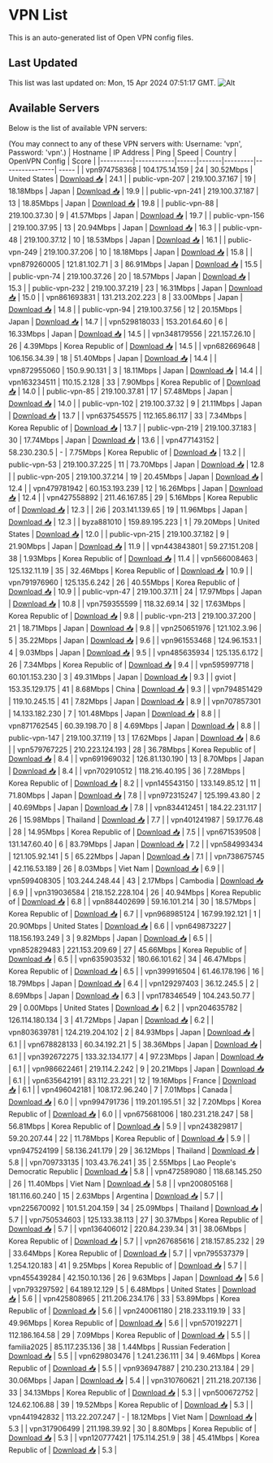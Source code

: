 # VPN List

This is an auto-generated list of Open VPN config files.

## Last Updated

This list was last updated on: Mon, 15 Apr 2024 07:51:17 GMT.
![Alt](https://repobeats.axiom.co/api/embed/186b98318ef1479477931607c1ad7d823f12451f.svg "Repobeats analytics image")

## Available Servers

Below is the list of available VPN servers:

(You may connect to any of these VPN servers with: Username: 'vpn', Password: 'vpn'.)
| Hostname | IP Address | Ping | Speed | Country | OpenVPN Config | Score |
|----------|------------|------|-------|---------|----------------| ----- |
| vpn974758368 | 104.175.14.159 | 24 | 30.52Mbps | United States | [Download 📥](./configs/server_0_US.ovpn) | 24.1 |
| public-vpn-207 | 219.100.37.167 | 19 | 18.18Mbps | Japan | [Download 📥](./configs/server_1_JP.ovpn) | 19.9 |
| public-vpn-241 | 219.100.37.187 | 13 | 18.85Mbps | Japan | [Download 📥](./configs/server_2_JP.ovpn) | 19.8 |
| public-vpn-88 | 219.100.37.30 | 9 | 41.57Mbps | Japan | [Download 📥](./configs/server_3_JP.ovpn) | 19.7 |
| public-vpn-156 | 219.100.37.95 | 13 | 20.94Mbps | Japan | [Download 📥](./configs/server_4_JP.ovpn) | 16.3 |
| public-vpn-48 | 219.100.37.12 | 10 | 18.53Mbps | Japan | [Download 📥](./configs/server_5_JP.ovpn) | 16.1 |
| public-vpn-249 | 219.100.37.206 | 10 | 18.18Mbps | Japan | [Download 📥](./configs/server_6_JP.ovpn) | 15.8 |
| vpn879260005 | 121.81.102.71 | 3 | 86.91Mbps | Japan | [Download 📥](./configs/server_7_JP.ovpn) | 15.5 |
| public-vpn-74 | 219.100.37.26 | 20 | 18.57Mbps | Japan | [Download 📥](./configs/server_8_JP.ovpn) | 15.3 |
| public-vpn-232 | 219.100.37.219 | 23 | 16.31Mbps | Japan | [Download 📥](./configs/server_9_JP.ovpn) | 15.0 |
| vpn861693831 | 131.213.202.223 | 8 | 33.00Mbps | Japan | [Download 📥](./configs/server_10_JP.ovpn) | 14.8 |
| public-vpn-94 | 219.100.37.56 | 12 | 20.15Mbps | Japan | [Download 📥](./configs/server_11_JP.ovpn) | 14.7 |
| vpn529818033 | 153.201.64.60 | 6 | 16.33Mbps | Japan | [Download 📥](./configs/server_12_JP.ovpn) | 14.5 |
| vpn348179556 | 221.157.26.10 | 26 | 4.39Mbps | Korea Republic of | [Download 📥](./configs/server_13_KR.ovpn) | 14.5 |
| vpn682669648 | 106.156.34.39 | 18 | 51.40Mbps | Japan | [Download 📥](./configs/server_14_JP.ovpn) | 14.4 |
| vpn872955060 | 150.9.90.131 | 3 | 18.11Mbps | Japan | [Download 📥](./configs/server_15_JP.ovpn) | 14.4 |
| vpn163234511 | 110.15.2.128 | 33 | 7.90Mbps | Korea Republic of | [Download 📥](./configs/server_16_KR.ovpn) | 14.0 |
| public-vpn-85 | 219.100.37.81 | 17 | 57.48Mbps | Japan | [Download 📥](./configs/server_17_JP.ovpn) | 14.0 |
| public-vpn-102 | 219.100.37.32 | 9 | 21.11Mbps | Japan | [Download 📥](./configs/server_18_JP.ovpn) | 13.7 |
| vpn637545575 | 112.165.86.117 | 33 | 7.34Mbps | Korea Republic of | [Download 📥](./configs/server_19_KR.ovpn) | 13.7 |
| public-vpn-219 | 219.100.37.183 | 30 | 17.74Mbps | Japan | [Download 📥](./configs/server_20_JP.ovpn) | 13.6 |
| vpn477143152 | 58.230.230.5 | - | 7.75Mbps | Korea Republic of | [Download 📥](./configs/server_21_KR.ovpn) | 13.2 |
| public-vpn-53 | 219.100.37.225 | 11 | 73.70Mbps | Japan | [Download 📥](./configs/server_22_JP.ovpn) | 12.8 |
| public-vpn-205 | 219.100.37.214 | 19 | 20.45Mbps | Japan | [Download 📥](./configs/server_23_JP.ovpn) | 12.4 |
| vpn479781942 | 60.153.193.239 | 12 | 16.26Mbps | Japan | [Download 📥](./configs/server_24_JP.ovpn) | 12.4 |
| vpn427558892 | 211.46.167.85 | 29 | 5.16Mbps | Korea Republic of | [Download 📥](./configs/server_25_KR.ovpn) | 12.3 |
| 2i6 | 203.141.139.65 | 19 | 11.96Mbps | Japan | [Download 📥](./configs/server_26_JP.ovpn) | 12.3 |
| byza881010 | 159.89.195.223 | 1 | 79.20Mbps | United States | [Download 📥](./configs/server_27_US.ovpn) | 12.0 |
| public-vpn-215 | 219.100.37.182 | 9 | 21.90Mbps | Japan | [Download 📥](./configs/server_28_JP.ovpn) | 11.9 |
| vpn443843801 | 59.27.151.208 | 38 | 1.93Mbps | Korea Republic of | [Download 📥](./configs/server_29_KR.ovpn) | 11.4 |
| vpn566008463 | 125.132.11.19 | 35 | 32.46Mbps | Korea Republic of | [Download 📥](./configs/server_30_KR.ovpn) | 10.9 |
| vpn791976960 | 125.135.6.242 | 26 | 40.55Mbps | Korea Republic of | [Download 📥](./configs/server_31_KR.ovpn) | 10.9 |
| public-vpn-47 | 219.100.37.11 | 24 | 17.97Mbps | Japan | [Download 📥](./configs/server_32_JP.ovpn) | 10.8 |
| vpn759355599 | 118.32.69.14 | 32 | 17.63Mbps | Korea Republic of | [Download 📥](./configs/server_33_KR.ovpn) | 9.8 |
| public-vpn-213 | 219.100.37.200 | 21 | 18.71Mbps | Japan | [Download 📥](./configs/server_34_JP.ovpn) | 9.8 |
| vpn250651976 | 121.102.3.96 | 5 | 35.22Mbps | Japan | [Download 📥](./configs/server_35_JP.ovpn) | 9.6 |
| vpn961553468 | 124.96.153.1 | 4 | 9.03Mbps | Japan | [Download 📥](./configs/server_36_JP.ovpn) | 9.5 |
| vpn485635934 | 125.135.6.172 | 26 | 7.34Mbps | Korea Republic of | [Download 📥](./configs/server_37_KR.ovpn) | 9.4 |
| vpn595997718 | 60.101.153.230 | 3 | 49.31Mbps | Japan | [Download 📥](./configs/server_38_JP.ovpn) | 9.3 |
| gviot | 153.35.129.175 | 41 | 8.68Mbps | China | [Download 📥](./configs/server_39_CN.ovpn) | 9.3 |
| vpn794851429 | 119.10.245.15 | 41 | 7.82Mbps | Japan | [Download 📥](./configs/server_40_JP.ovpn) | 8.9 |
| vpn707857301 | 14.133.182.230 | 7 | 101.48Mbps | Japan | [Download 📥](./configs/server_41_JP.ovpn) | 8.8 |
| vpn871762545 | 60.39.198.70 | 8 | 4.69Mbps | Japan | [Download 📥](./configs/server_42_JP.ovpn) | 8.8 |
| public-vpn-147 | 219.100.37.119 | 13 | 17.62Mbps | Japan | [Download 📥](./configs/server_43_JP.ovpn) | 8.6 |
| vpn579767225 | 210.223.124.193 | 28 | 36.78Mbps | Korea Republic of | [Download 📥](./configs/server_44_KR.ovpn) | 8.4 |
| vpn691969032 | 126.81.130.190 | 13 | 8.70Mbps | Japan | [Download 📥](./configs/server_45_JP.ovpn) | 8.4 |
| vpn702910512 | 118.216.40.195 | 36 | 7.28Mbps | Korea Republic of | [Download 📥](./configs/server_46_KR.ovpn) | 8.2 |
| vpn145543150 | 133.149.85.12 | 11 | 71.80Mbps | Japan | [Download 📥](./configs/server_47_JP.ovpn) | 7.8 |
| vpn972315247 | 125.199.43.80 | 2 | 40.69Mbps | Japan | [Download 📥](./configs/server_48_JP.ovpn) | 7.8 |
| vpn834412451 | 184.22.231.117 | 26 | 15.98Mbps | Thailand | [Download 📥](./configs/server_49_TH.ovpn) | 7.7 |
| vpn401241987 | 59.17.76.48 | 28 | 14.95Mbps | Korea Republic of | [Download 📥](./configs/server_50_KR.ovpn) | 7.5 |
| vpn671539508 | 131.147.60.40 | 6 | 83.79Mbps | Japan | [Download 📥](./configs/server_51_JP.ovpn) | 7.2 |
| vpn584993434 | 121.105.92.141 | 5 | 65.22Mbps | Japan | [Download 📥](./configs/server_52_JP.ovpn) | 7.1 |
| vpn738675745 | 42.116.53.189 | 26 | 8.03Mbps | Viet Nam | [Download 📥](./configs/server_53_VN.ovpn) | 6.9 |
| vpn599408305 | 103.244.248.44 | 43 | 2.17Mbps | Cambodia | [Download 📥](./configs/server_54_KH.ovpn) | 6.9 |
| vpn319036584 | 218.152.228.104 | 26 | 40.94Mbps | Korea Republic of | [Download 📥](./configs/server_55_KR.ovpn) | 6.8 |
| vpn884402699 | 59.16.101.214 | 30 | 18.57Mbps | Korea Republic of | [Download 📥](./configs/server_56_KR.ovpn) | 6.7 |
| vpn968985124 | 167.99.192.121 | 1 | 20.90Mbps | United States | [Download 📥](./configs/server_57_US.ovpn) | 6.6 |
| vpn649873227 | 118.156.193.249 | 3 | 9.82Mbps | Japan | [Download 📥](./configs/server_58_JP.ovpn) | 6.5 |
| vpn852829483 | 221.153.209.69 | 27 | 45.66Mbps | Korea Republic of | [Download 📥](./configs/server_59_KR.ovpn) | 6.5 |
| vpn635903532 | 180.66.101.62 | 34 | 46.47Mbps | Korea Republic of | [Download 📥](./configs/server_60_KR.ovpn) | 6.5 |
| vpn399916504 | 61.46.178.196 | 16 | 18.79Mbps | Japan | [Download 📥](./configs/server_61_JP.ovpn) | 6.4 |
| vpn129297403 | 36.12.245.5 | 2 | 8.69Mbps | Japan | [Download 📥](./configs/server_62_JP.ovpn) | 6.3 |
| vpn178346549 | 104.243.50.77 | 29 | 0.00Mbps | United States | [Download 📥](./configs/server_63_US.ovpn) | 6.2 |
| vpn204635782 | 126.114.180.134 | 3 | 41.72Mbps | Japan | [Download 📥](./configs/server_64_JP.ovpn) | 6.2 |
| vpn803639781 | 124.219.204.102 | 2 | 84.93Mbps | Japan | [Download 📥](./configs/server_65_JP.ovpn) | 6.1 |
| vpn678828133 | 60.34.192.21 | 5 | 38.36Mbps | Japan | [Download 📥](./configs/server_66_JP.ovpn) | 6.1 |
| vpn392672275 | 133.32.134.177 | 4 | 97.23Mbps | Japan | [Download 📥](./configs/server_67_JP.ovpn) | 6.1 |
| vpn986622461 | 219.114.2.242 | 9 | 20.21Mbps | Japan | [Download 📥](./configs/server_68_JP.ovpn) | 6.1 |
| vpn635642191 | 83.112.23.221 | 12 | 19.16Mbps | France | [Download 📥](./configs/server_69_FR.ovpn) | 6.1 |
| vpn496042181 | 108.172.96.240 | 7 | 7.01Mbps | Canada | [Download 📥](./configs/server_70_CA.ovpn) | 6.0 |
| vpn994791736 | 119.201.195.51 | 32 | 7.20Mbps | Korea Republic of | [Download 📥](./configs/server_71_KR.ovpn) | 6.0 |
| vpn675681006 | 180.231.218.247 | 58 | 56.81Mbps | Korea Republic of | [Download 📥](./configs/server_72_KR.ovpn) | 5.9 |
| vpn243829817 | 59.20.207.44 | 22 | 11.78Mbps | Korea Republic of | [Download 📥](./configs/server_73_KR.ovpn) | 5.9 |
| vpn947524199 | 58.136.241.179 | 29 | 36.12Mbps | Thailand | [Download 📥](./configs/server_74_TH.ovpn) | 5.8 |
| vpn709733135 | 103.43.76.241 | 35 | 2.55Mbps | Lao People's Democratic Republic | [Download 📥](./configs/server_75_LA.ovpn) | 5.8 |
| vpn472589080 | 118.68.145.250 | 26 | 11.40Mbps | Viet Nam | [Download 📥](./configs/server_76_VN.ovpn) | 5.8 |
| vpn200805168 | 181.116.60.240 | 15 | 2.63Mbps | Argentina | [Download 📥](./configs/server_77_AR.ovpn) | 5.7 |
| vpn225670092 | 101.51.204.159 | 34 | 25.09Mbps | Thailand | [Download 📥](./configs/server_78_TH.ovpn) | 5.7 |
| vpn750534603 | 125.133.38.113 | 27 | 30.37Mbps | Korea Republic of | [Download 📥](./configs/server_79_KR.ovpn) | 5.7 |
| vpn136406012 | 220.84.239.34 | 31 | 38.06Mbps | Korea Republic of | [Download 📥](./configs/server_80_KR.ovpn) | 5.7 |
| vpn267685616 | 218.157.85.232 | 29 | 33.64Mbps | Korea Republic of | [Download 📥](./configs/server_81_KR.ovpn) | 5.7 |
| vpn795537379 | 1.254.120.183 | 41 | 9.25Mbps | Korea Republic of | [Download 📥](./configs/server_82_KR.ovpn) | 5.7 |
| vpn455439284 | 42.150.10.136 | 26 | 9.63Mbps | Japan | [Download 📥](./configs/server_83_JP.ovpn) | 5.6 |
| vpn793297592 | 64.189.12.129 | 5 | 6.48Mbps | United States | [Download 📥](./configs/server_84_US.ovpn) | 5.6 |
| vpn425808965 | 211.206.234.176 | 33 | 53.89Mbps | Korea Republic of | [Download 📥](./configs/server_85_KR.ovpn) | 5.6 |
| vpn240061180 | 218.233.119.19 | 33 | 49.96Mbps | Korea Republic of | [Download 📥](./configs/server_86_KR.ovpn) | 5.6 |
| vpn570192271 | 112.186.164.58 | 29 | 7.09Mbps | Korea Republic of | [Download 📥](./configs/server_87_KR.ovpn) | 5.5 |
| familia2025 | 85.117.235.136 | 38 | 1.44Mbps | Russian Federation | [Download 📥](./configs/server_88_RU.ovpn) | 5.5 |
| vpn629803476 | 1.241.236.111 | 34 | 9.46Mbps | Korea Republic of | [Download 📥](./configs/server_89_KR.ovpn) | 5.5 |
| vpn936947887 | 210.230.213.184 | 29 | 30.06Mbps | Japan | [Download 📥](./configs/server_90_JP.ovpn) | 5.4 |
| vpn310760621 | 211.218.207.136 | 33 | 34.13Mbps | Korea Republic of | [Download 📥](./configs/server_91_KR.ovpn) | 5.3 |
| vpn500672752 | 124.62.106.88 | 39 | 19.52Mbps | Korea Republic of | [Download 📥](./configs/server_92_KR.ovpn) | 5.3 |
| vpn441942832 | 113.22.207.247 | - | 18.12Mbps | Viet Nam | [Download 📥](./configs/server_93_VN.ovpn) | 5.3 |
| vpn317906499 | 211.198.39.92 | 30 | 8.80Mbps | Korea Republic of | [Download 📥](./configs/server_94_KR.ovpn) | 5.3 |
| vpn120777421 | 175.114.251.9 | 38 | 45.41Mbps | Korea Republic of | [Download 📥](./configs/server_95_KR.ovpn) | 5.3 |
